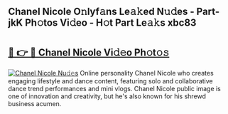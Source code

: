 ## Chanel Nicole O𝚗lyf𝚊ns Le𝚊𝚔ed N𝚞𝚍es - Part-jkK Ph𝚘tos Vi𝚍eo - H𝚘t Part Le𝚊𝚔s xbc83

# <h2><a href="http://hf5wco.feru.top/?c=Chanel+Nicole">🔗 👉 🔴 Chanel Nicole Vi𝚍𝚎o Ph𝚘t𝚘𝚜</a></h2>

[![Chanel Nicole Nu𝚍𝚎s](https://i.imgur.com/0TWrTi3.gif)](http://hf5wco.feru.top/?c=Chanel+Nicole)
Online personality Chanel Nicole who creates engaging lifestyle and dance content, featuring solo and collaborative dance trend performances and mini vlogs. Chanel Nicole public image is one of innovation and creativity, but he's also known for his shrewd business acumen. 
